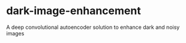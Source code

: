 # dark-image-enhancement
A deep convolutional autoencoder solution to enhance dark and noisy images

